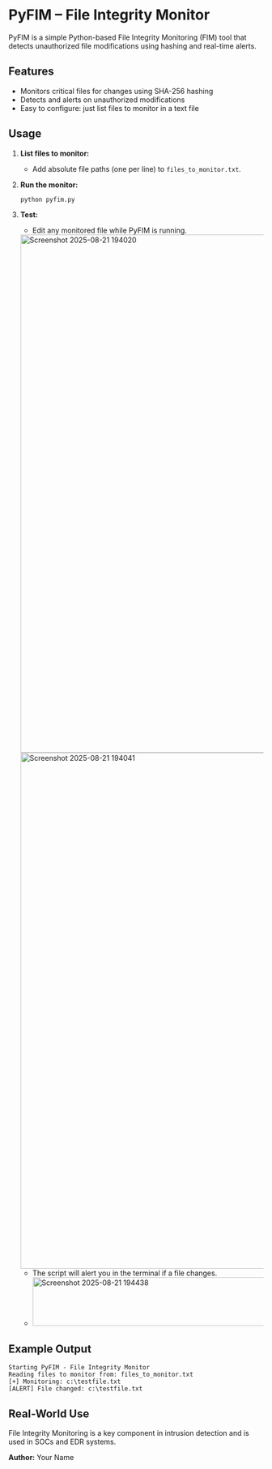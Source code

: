 # PyFIM – File Integrity Monitor

PyFIM is a simple Python-based File Integrity Monitoring (FIM) tool that detects unauthorized file modifications using hashing and real-time alerts.

## Features
- Monitors critical files for changes using SHA-256 hashing
- Detects and alerts on unauthorized modifications
- Easy to configure: just list files to monitor in a text file

## Usage

1. **List files to monitor:**
   - Add absolute file paths (one per line) to `files_to_monitor.txt`.

2. **Run the monitor:**
   ```sh
   python pyfim.py
   ```

3. **Test:**
   - Edit any monitored file while PyFIM is running.
    <img width="1917" height="1023" alt="Screenshot 2025-08-21 194020" src="https://github.com/user-attachments/assets/115ceb8d-b422-4a64-b681-9ae3e6d7f16b" />
   <img width="1919" height="1019" alt="Screenshot 2025-08-21 194041" src="https://github.com/user-attachments/assets/f818a1eb-41d1-4c39-a51d-1c9dbe02c7e8" />

   - The script will alert you in the terminal if a file changes.
   - <img width="569" height="96" alt="Screenshot 2025-08-21 194438" src="https://github.com/user-attachments/assets/b7cb5143-7b90-436d-ba33-3abb2b370f59" />


## Example Output
```
Starting PyFIM - File Integrity Monitor
Reading files to monitor from: files_to_monitor.txt
[+] Monitoring: c:\testfile.txt
[ALERT] File changed: c:\testfile.txt
```

## Real-World Use
File Integrity Monitoring is a key component in intrusion detection and is used in SOCs and EDR systems.



**Author:** Your Name
